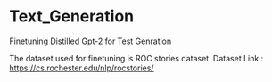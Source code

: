 # Text_Generation
Finetuning Distilled Gpt-2 for Test Genration

The dataset used for finetuning is ROC stories dataset.
Dataset Link : https://cs.rochester.edu/nlp/rocstories/

